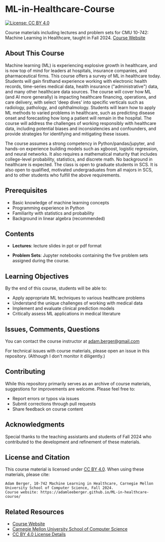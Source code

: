 # ML-in-Healthcare-Course

[![License: CC BY 4.0](https://img.shields.io/badge/License-CC%20BY%204.0-lightgrey.svg)](https://creativecommons.org/licenses/by/4.0/)

Course materials including lectures and problem sets for CMU 10-742: Machine Learning in Healthcare, taught in Fall 2024. [Course Website](https://adamleeberger.github.io/ML-in-healthcare-course/) 

## About This Course

Machine learning (ML) is experiencing explosive growth in healthcare, and is now top of mind for leaders at hospitals, insurance companies, and pharmaceutical firms. This course offers a survey of ML in healthcare today. Students will gain firsthand experience working with electronic health records, time-series medical data, health insurance ("administrative") data, and many other healthcare data sources. The course will cover how ML (and AI more generally) is impacting healthcare financing, operations, and care delivery, with select 'deep dives' into specific verticals such as radiology, pathology, and ophthalmology. Students will learn how to apply ML methods to varied problems in healthcare, such as predicting disease onset and forecasting how long a patient will remain in the hospital. The course will address the challenges of working responsibly with healthcare data, including potential biases and inconsistencies and confounders, and provide strategies for identifying and mitigating these issues.

The course assumes a strong competency in Python/pandas/jupyter, and hands-on experience building models such as xgboost, logistic regression, and neural networks. It also requires a mathematical maturity that includes college-level probability, statistics, and discrete math. No background in healthcare is expected. The class is open to graduate students in SCS. It is also open to qualified, motivated undergraduates from all majors in SCS, and to other students who fulfill the above requirements.

## Prerequisites

- Basic knowledge of machine learning concepts
- Programming experience in Python
- Familiarity with statistics and probability
- Background in linear algebra (recommended)

## Contents

- **Lectures**: lecture slides in ppt or pdf format

- **Problem Sets**: Jupyter notebooks containing the five problem sets assigned during the course.

 
## Learning Objectives

By the end of this course, students will be able to:
- Apply appropriate ML techniques to various healthcare problems
- Understand the unique challenges of working with medical data
- Implement and evaluate clinical prediction models
- Critically assess ML applications in medical literature

## Issues, Comments, Questions

You can contact the course instructor at [adam.berger@gmail.com](mailto:adam.berger@gmail.com)

For technical issues with course materials, please open an issue in this repository. (Although I don't monitor it diligently.)

## Contributing

While this repository primarily serves as an archive of course materials, suggestions for improvements are welcome. Please feel free to:
- Report errors or typos via issues
- Submit corrections through pull requests
- Share feedback on course content

## Acknowledgments

Special thanks to the teaching assistants and students of Fall 2024 who contributed to the development and refinement of these materials.

## License and Citation

This course material is licensed under [CC BY 4.0](https://creativecommons.org/licenses/by/4.0/). When using these materials, please cite:

```
Adam Berger, 10-742 Machine Learning in Healthcare, Carnegie Mellon University School of Computer Science, Fall 2024.
Course website: https://adamleeberger.github.io/ML-in-healthcare-course/
```

## Related Resources

- [Course Website](https://adamleeberger.github.io/ML-in-healthcare-course/) 
- [Carnegie Mellon University School of Computer Science](https://wwww.cs.cmu.edu)
- [CC BY 4.0 License Details](https://creativecommons.org/licenses/by/4.0/)